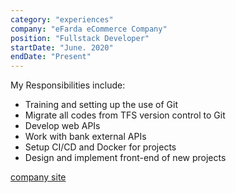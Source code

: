 ```yaml
---
category: "experiences"
company: "eFarda eCommerce Company"
position: "Fullstack Developer"
startDate: "June. 2020"
endDate: "Present"
---
```


My Responsibilities include:

- Training and setting up the use of Git
- Migrate all codes from TFS version control to Git
- Develop web APIs
- Work with bank external APIs
- Setup CI/CD and Docker for projects
- Design and implement front-end of new projects

[company site](https://www.efarda.ir/)
